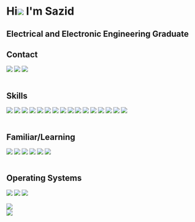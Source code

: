Hi![](https://user-images.githubusercontent.com/18350557/176309783-0785949b-9127-417c-8b55-ab5a4333674e.gif) I'm Sazid
=============================================================================================================================
Electrical and Electronic Engineering Graduate
-----------
<div align="left">
        <h2>Contact</h2>
        <div>
        <a href="https://linktr.ee/sazid_mahmud"><img src="https://img.shields.io/badge/linktree-1de9b6?style=for-the-badge&logo=linktree&logoColor=white"/></a>
        <a href="https://discord.com/users/331727377019437056"><img src="https://img.shields.io/badge/Discord-5865F2?logo=discord&logoColor=fff&style=for-the-badge"/></a>
        <a href="mailto:sazidm@proton.me"><img src="https://img.shields.io/badge/ProtonMail-8B89CC?style=for-the-badge&logo=protonmail&logoColor=white"/></a>
        </div>
        <br>
        <h2>Skills</h2>
        <div>
            <img src="https://img.shields.io/badge/python-3670A0?style=for-the-badge&logo=python&logoColor=ffdd54"/>
            <img src="https://img.shields.io/badge/Matplotlib-%23ffffff.svg?style=for-the-badge&logo=Matplotlib&logoColor=black"/>
            <img src="https://img.shields.io/badge/numpy-%23013243.svg?style=for-the-badge&logo=numpy&logoColor=white"/>
            <img src="https://img.shields.io/badge/pandas-%23150458.svg?style=for-the-badge&logo=pandas&logoColor=white"/>
            <img src="https://img.shields.io/badge/scikit--learn-%23F7931E.svg?style=for-the-badge&logo=scikit-learn&logoColor=white"/>
            <img src="https://img.shields.io/badge/c++-%2300599C.svg?style=for-the-badge&logo=c%2B%2B&logoColor=white"/>
            <img src= "https://img.shields.io/badge/Lua-2C2D72?style=for-the-badge&logo=lua&logoColor=white"/>
            <img src="https://img.shields.io/badge/TensorFlow-%23FF6F00.svg?style=for-the-badge&logo=TensorFlow&logoColor=white"/>
            <img src="https://img.shields.io/badge/Keras-%23D00000.svg?style=for-the-badge&logo=Keras&logoColor=white"/>
            <img src="https://img.shields.io/badge/git-%23F05033.svg?style=for-the-badge&logo=git&logoColor=white"/>
            <img src="https://img.shields.io/badge/Arduino-00979D?style=for-the-badge&logo=Arduino&logoColor=white" />
            <img src="https://img.shields.io/badge/NeoVim-%2357A143.svg?&style=for-the-badge&logo=neovim&logoColor=white"/>
            <img src="https://img.shields.io/badge/Google%20Colab-%23F9A825.svg?style=for-the-badge&logo=googlecolab&logoColor=white"/>
            <img src="https://img.shields.io/badge/jupyter-%23FA0F00.svg?style=for-the-badge&logo=jupyter&logoColor=white"/>
            <img src="https://img.shields.io/badge/latex-%23008080.svg?style=for-the-badge&logo=latex&logoColor=white"/>
            <img src="https://img.shields.io/badge/bash_script-%23121011.svg?style=for-the-badge&logo=gnu-bash&logoColor=white"/>
          </div>
        <br>
        <h2>Familiar/Learning</h2>
          <div>
            <img src="https://img.shields.io/badge/html5-%23E34F26.svg?style=for-the-badge&logo=html5&logoColor=white"/>
            <img src="https://img.shields.io/badge/css3-%231572B6.svg?style=for-the-badge&logo=css3&logoColor=white"/>
            <img src="https://img.shields.io/badge/javascript-%23323330.svg?style=for-the-badge&logo=javascript&logoColor=%23F7DF1E"/>
            <img src="https://img.shields.io/badge/mysql-%2300f.svg?style=for-the-badge&logo=mysql&logoColor=white"/>
            <img src="https://img.shields.io/badge/Flutter-02569B?style=for-the-badge&logo=flutter&logoColor=white"/>
            <img src="https://img.shields.io/badge/Dart-0175C2?style=for-the-badge&logo=dart&logoColor=white"/>
          </div>
        <br>
        <h2>Operating Systems</h2>
        <div>
            <img src="https://img.shields.io/badge/Pop!_OS-48B9C7?style=for-the-badge&logo=Pop!_OS&logoColor=white"/>
            <img src="https://img.shields.io/badge/Windows-0078D6?style=for-the-badge&logo=windows&logoColor=white"/>
            <img src="https://img.shields.io/badge/Android-3DDC84?style=for-the-badge&logo=android&logoColor=white"/>
        </div>
        <br>
        <div>
          <img src="https://github-readme-stats.vercel.app/api?username=schlafer&theme=tokyonight&show_icons=true&hide_border=true&count_private=true"/> 
          <br>
          <img src="https://github-readme-stats.vercel.app/api/top-langs/?username=schlafer&theme=tokyonight&show_icons=true&hide_border=true&layout=compact"/>
        </div>

        
